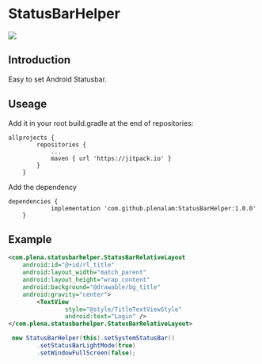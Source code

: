 # StatusBarHelper
[![](https://jitpack.io/v/plenalam/StatusBarHelper.svg)](https://jitpack.io/#plenalam/StatusBarHelper)

## Introduction
Easy to set Android Statusbar.

## Useage
Add it in your root build.gradle at the end of repositories:
```
allprojects {
		repositories {
			...
			maven { url 'https://jitpack.io' }
		}
	}
```
Add the dependency
```
dependencies {
	        implementation 'com.github.plenalam:StatusBarHelper:1.0.0'
	}
```

## Example
```xml
<com.plena.statusbarhelper.StatusBarRelativeLayout
	android:id="@+id/rl_title"
	android:layout_width="match_parent"
	android:layout_height="wrap_content"
	android:background="@drawable/bg_title"
	android:gravity="center">
		<TextView
                style="@style/TitleTextViewStyle"
                android:text="Login" />
</com.plena.statusbarhelper.StatusBarRelativeLayout>
```

```java
 new StatusBarHelper(this).setSystemStatusBar()
        .setStatusBarLightMode(true)
        .setWindowFullScreen(false);
```